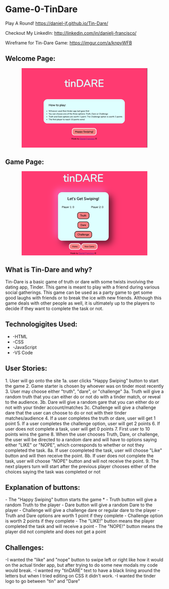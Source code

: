 # Game-0-TinDare

Play A Round! https://daniel-jf.github.io/Tin-Dare/

Checkout My LinkedIn: http://linkedin.com/in/danielj-francisco/

Wireframe for Tin-Dare Game: https://imgur.com/a/knpyWFB

<h2>Welcome Page:</h2>
<div align="center">
<img src="/assets/HomePage-TinDare.png" width="400px"></img>
</div>
<h2>Game Page:</h2>
<div align="center">
<img src="/assets/GamePage-TinDare.png" width="400px"></img>
</div>
<h2>What is Tin-Dare and why?</h2>
Tin-Dare is a basic game of truth or dare with some twists involving the dating app, Tinder. This game is meant to play with a friend during various social gatherings. This game can be used as a party game to get some good laughs with friends or to break the ice with new friends. Although this game deals with other people as well, it is ultimately up to the players to decide if they want to complete the task or not. 

<h2>Technologigites Used:</h2>
<ul>
<li>-HTML</li>
<li>-CSS</li>
<li>-JavaScript</li>
<li>-VS Code</li>
</ul>
<h2>User Stories:</h2>
 1. User will go onto the site
    1a. user clicks "Happy Swiping" button to start the game 
 2. Game starter is chosen by whoever was on tinder most recently
 3. User may choose either "truth", "dare", or "challenge"
     3a. Truth will give a random truth that you can either do or not do with a tinder match, or reveal to the audience. 
     3b. Dare will give a random gare that you can either do or not with your tinder account/matches
     3c. Challenge will give a challenge dare that the user can choose to do or not with their tinder matches/audience
 4. If a user completes the truth or dare, user will get 1 point 
 5. If a user completes the challenge option, user will get 2 points
 6. If user does not complete a task, user will get 0 points 
 7. First user to 10 points wins the game 
 8. When the user chooses Truth, Dare, or challenge, the user will be directed to a random dare and will have to options saying either "LIKE" or "NOPE", which corresponds to whether or not they completed the task. 
    8a. If user coompleted the task, user will choose "Like" button and will then receive the point. 
    8b. If user does not complete the task, user will choose "NOPE" button and will not receive the point. 
9. The next players turn will start after the previous player chooses either of the choices saying the task was completed or not 

<h2>Explanation of buttons:</h2>
- The "Happy Swiping" button starts the game 
* - Truth button will give a random Truth to the player
- Dare button will give a random Dare to the player
- Challenge will give a challenge dare or regular dare to the player
- Truth and Dare options are worth 1 point if they complete 
- Challenge option is worth 2 points if they complete
- The "LIKE!" button means the player completed the task and will receive a point 
- The "NOPE!" button means the player did not complete and does not get a point 

<h2>Challenges:</h2>
-I wanted the "like" and "nope" button to swipe left or right like how it would on the actual tinder app, but after trying to do some new modals my code would break.
-I wanted my "tinDARE" text to have a black lining around the letters but when I tried editing on CSS it didn't work.
-I wanted the tinder logo to go between "tin" and "Dare"